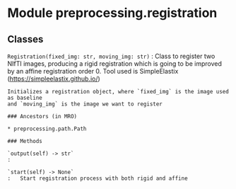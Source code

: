 Module preprocessing.registration
=================================

Classes
-------

`Registration(fixed_img: str, moving_img: str)`
:   Class to register two NIfTI images, producing a rigid registration which is going to be improved by an
    affine registration order 0. Tool used is SimpleElastix (https://simpleelastix.github.io/)
    
    Initializes a registration object, where `fixed_img` is the image used as baseline
    and `moving_img` is the image we want to register

    ### Ancestors (in MRO)

    * preprocessing.path.Path

    ### Methods

    `output(self) ‑> str`
    :

    `start(self) ‑> None`
    :   Start registration process with both rigid and affine